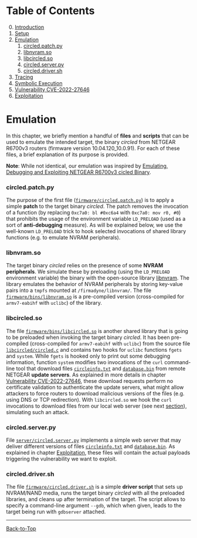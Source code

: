 # Table of Contents
0. [Introduction](../README.md#introduction)
1. [Setup](./1_setup.md)
2. [Emulation](./2_emulation.md#emulation)
    1. [circled.patch.py](./2_emulation.md#circledpatchpy)
    2. [libnvram.so](./2_emulation.md#libnvramso)
    3. [libcircled.so](./2_emulation.md#libcircledso)
    4. [circled.server.py](./2_emulation.md#circledserverpy)
    5. [circled.driver.sh](./2_emulation.md#circleddriversh)
3. [Tracing](./3_tracing.md)
4. [Symbolic Execution](./4_symbex.md)
5. [Vulnerability CVE-2022-27646](./5_vulnerability.md)
6. [Exploitation](./6_exploitation.md)
<!--TODO--------------------------------------------------------------------------------------------
- [ ] DNS and TCP redirection
--------------------------------------------------------------------------------------------------->
# Emulation
In this chapter, we briefly mention a handful of **files** and **scripts** that can be used to
emulate the intended target, the binary *circled* from NETGEAR R6700v3 routers (firmware version
10.04.120_10.0.91). For each of these files, a brief explanation of its purpose is provided.

**Note**: While not identical, our emulation was inspired by 
[Emulating, Debugging and Exploiting NETGEAR R6700v3 cicled Binary](https://medium.com/@INTfinity/1-1-emulating-netgear-r6700v3-circled-binary-cve-2022-27644-cve-2022-27646-part-1-5bab391c91f2).
### circled.patch.py
The purpose of the first file ([`firmware/circled.patch.py`](../firmware/circled.patch.py)) is to
apply a simple **patch** to the target binary *circled*. The patch removes the invocation of a
function (by replacing  `0xc7a0: bl #0xc6a4` with `0xc7a0: mov r0, #0`) that prohibits the usage of
the environment variable `LD_PRELOAD` (used as a sort of **anti-debugging** measure). As will be
explained below, we use the well-known `LD_PRELOAD` trick to hook selected invocations of shared
library functions (e.g. to emulate NVRAM peripherals).
### libnvram.so
The target binary *circled* relies on the presence of some **NVRAM peripherals**. We simulate these
by preloading (using the `LD_PRELOAD` environment variable) the binary with the open-source library
[libnvram](https://github.com/firmadyne/libnvram). The library emulates the behavior of NVRAM
peripherals by storing key-value pairs into a `tmpfs` mounted at `/firmadyne/libnvram/`. The file
[`firmware/bins/libnvram.so`](../firmware/bins/libnvram.so) is a pre-compiled version
(cross-compiled for `armv7-eabihf` with `uclibc`) of the library.
### libcircled.so
The file [`firmware/bins/libcircled.so`](../firmware/bins/libcircled.so) is another shared library
that is going to be preloaded when invoking the target binary *circled*. It has been pre-compiled
(cross-compiled for `armv7-eabihf` with `uclibc`) from the source file
[`libcircled/circled.c`](../libcircled/circled.c) and contains two hooks for `uclibc` functions
`fgets` and `system`. While `fgets` is hooked only to print out some debugging information, function
`system` modifies two invocations of the `curl` command-line tool that download files
[`circleinfo.txt`](../server/resources/circleinfo.txt) and
[`database.bin`](../server/resources/database.bin) from remote NETGEAR **update servers**. As
explained in more details in chapter [Vulnerability CVE-2022-27646](./5_vulnerability.md), these
download requests perform no certificate validation to authenticate the update servers, what might
allow attackers to force routers to download malicious versions of the files (e.g. using DNS or TCP
redirection). With `libcircled.so` we hook the `curl` invocations to download files from our local
web server (see next [section](./2_emulation.md#circledserverpy)), simulating such an attack.
### circled.server.py
File [`server/circled.server.py`](../server/circled.server.py) implements a simple web server that
may deliver different versions of files [`circleinfo.txt`](../server/resources/circleinfo.txt) and
[`database.bin`](../server/resources/database.bin). As explained in chapter
[Exploitation](./6_exploitation.md), these files will contain the actual payloads triggering the
vulnerability we want to exploit.
### circled.driver.sh
The file [`firmware/circled.driver.sh`](../firmware/circled.driver.sh) is a simple **driver script** that sets up
NVRAM/NAND media, runs the target binary *circled* with all the preloaded libraries, and cleans up
after termination of the target. The script allows to specify a command-line argument `--gdb`, which
when given, leads to the target being run with `gdbserver` attached.

----------------------------------------------------------------------------------------------------
[Back-to-Top](./2_emulation.md#table-of-contents)